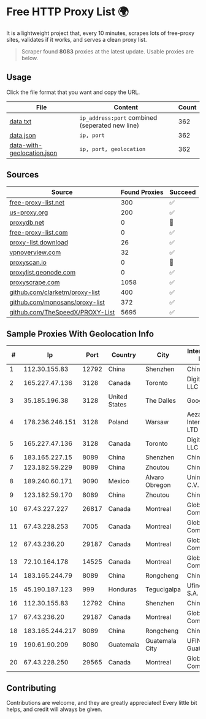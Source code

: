
# Free HTTP Proxy List 🌍

It is a lightweight project that, every 10 minutes, scrapes lots of free-proxy sites, validates if it works, and serves a clean proxy list.


> Scraper found **8083** proxies at the latest update. Usable proxies are below.

## Usage

Click the file format that you want and copy the URL.


|File|Content|Count|
|----|-------|-----|
|[data.txt](https://raw.githubusercontent.com/themiralay/Proxy-List-World/master/data.txt)|`ip_address:port` combined (seperated new line)|362|
|[data.json](https://raw.githubusercontent.com/themiralay/Proxy-List-World/master/data.json)|`ip, port`|362|
|[data-with-geolocation.json](https://raw.githubusercontent.com/themiralay/Proxy-List-World/master/data-with-geolocation.json)|`ip, port, geolocation`|362|

## Sources

|Source|Found Proxies|Succeed|
|------|-------------|-------|
|[free-proxy-list.net](https://free-proxy-list.net)|300|✅|
|[us-proxy.org](https://www.us-proxy.org)|200|✅|
|[proxydb.net](http://proxydb.net)|0|🚫|
|[free-proxy-list.com](https://free-proxy-list.com/?page=&port=&type%5B%5D=http&type%5B%5D=https&up_time=0&search=Search)|0|✅|
|[proxy-list.download](https://www.proxy-list.download/HTTP)|26|✅|
|[vpnoverview.com](https://vpnoverview.com/privacy/anonymous-browsing/free-proxy-servers)|32|✅|
|[proxyscan.io](https://www.proxyscan.io)|0|🚫|
|[proxylist.geonode.com](https://proxylist.geonode.com/api/proxy-list?limit=300&page=1&sort_by=lastChecked&sort_type=desc&protocols=http,https)|0|✅|
|[proxyscrape.com](https://api.proxyscrape.com/v2/?request=displayproxies&protocol=http&timeout=10000&country=all&ssl=all&anonymity=all)|1058|✅|
|[github.com/clarketm/proxy-list](https://raw.githubusercontent.com/clarketm/proxy-list/master/proxy-list-raw.txt)|400|✅|
|[github.com/monosans/proxy-list](https://raw.githubusercontent.com/monosans/proxy-list/main/proxies/http.txt)|372|✅|
|[github.com/TheSpeedX/PROXY-List](https://raw.githubusercontent.com/TheSpeedX/PROXY-List/master/http.txt)|5695|✅|


## Sample Proxies With Geolocation Info

|#|Ip|Port|Country|City|Internet Service Provider|
|-|--|----|-------|----|-------------------------|
|1|112.30.155.83|12792|China|Shenzhen|China Mobile|
|2|165.227.47.136|3128|Canada|Toronto|DigitalOcean, LLC|
|3|35.185.196.38|3128|United States|The Dalles|Google LLC|
|4|178.236.246.151|3128|Poland|Warsaw|Aeza International LTD|
|5|165.227.47.136|3128|Canada|Toronto|DigitalOcean, LLC|
|6|183.165.227.15|8089|China|Shenzhen|Chinanet|
|7|123.182.59.229|8089|China|Zhoutou|China Telecom|
|8|189.240.60.171|9090|Mexico|Alvaro Obregon|Uninet S.A. de C.V.|
|9|123.182.59.170|8089|China|Zhoutou|China Telecom|
|10|67.43.227.227|26817|Canada|Montreal|GloboTech Communications|
|11|67.43.228.253|7005|Canada|Montreal|GloboTech Communications|
|12|67.43.236.20|29187|Canada|Montreal|GloboTech Communications|
|13|72.10.164.178|14525|Canada|Montreal|GloboTech Communications|
|14|183.165.244.79|8089|China|Rongcheng|Chinanet|
|15|45.190.187.123|999|Honduras|Tegucigalpa|Ufinet Panama S.A.|
|16|112.30.155.83|12792|China|Shenzhen|China Mobile|
|17|67.43.236.20|29187|Canada|Montreal|GloboTech Communications|
|18|183.165.244.217|8089|China|Rongcheng|Chinanet|
|19|190.61.90.209|8080|Guatemala|Guatemala City|UFINET Guatemala S. A|
|20|67.43.228.250|29565|Canada|Montreal|GloboTech Communications|



## Contributing

Contributions are welcome, and they are greatly appreciated! Every
little bit helps, and credit will always be given.

